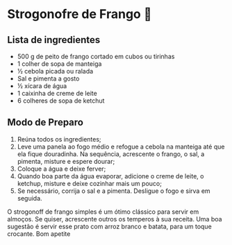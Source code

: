 # Strogonofre de Frango :chicken:



## Lista de ingredientes

- 500 g de peito de frango cortado em cubos ou tirinhas
- 1 colher de sopa de manteiga
- ½ cebola picada ou ralada
- Sal e pimenta a gosto
- ½ xícara de água
- 1 caixinha de creme de leite
- 6 colheres de sopa de ketchut



## Modo de Preparo

1. Reúna todos os ingredientes;
2. Leve uma panela ao fogo médio e refogue a cebola na manteiga até que ela fique douradinha. Na sequência, acrescente o frango, o sal, a pimenta,  misture e espere dourar;	
3. Coloque a água e deixe ferver;
4. Quando boa parte da água evaporar, adicione o creme de leite, o ketchup, misture e deixe cozinhar mais um pouco;	
5. Se necessário, corrija o sal e a pimenta. Desligue o fogo e sirva em seguida.



O strogonoff de frango simples é um ótimo clássico para servir em  almoços. Se quiser, acrescente outros os temperos à sua receita. Uma boa sugestão é servir esse prato com arroz branco e batata, para um toque  crocante. Bom apetite

